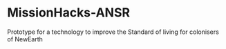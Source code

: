 # MissionHacks-ANSR
Prototype for a technology to improve the Standard of living for colonisers of NewEarth
